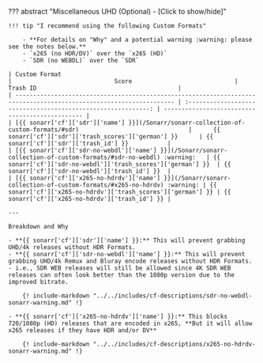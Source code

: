 <!-- markdownlint-disable MD041-->
??? abstract "Miscellaneous UHD (Optional) - [Click to show/hide]"

    !!! tip "I recommend using the following Custom Formats"

        - **For details on "Why" and a potential warning :warning: please see the notes below.**
        - `x265 (no HDR/DV)` over the `x265 (HD)`
        - `SDR (no WEBDL)` over the `SDR`

    | Custom Format                                                                                                       |                             Score                             | Trash ID                                        |
    | ------------------------------------------------------------------------------------------------------------------- | :-----------------------------------------------------------: | ----------------------------------------------- |
    | [{{ sonarr['cf']['sdr']['name'] }}](/Sonarr/sonarr-collection-of-custom-formats/#sdr)                               |      {{ sonarr['cf']['sdr']['trash_scores']['german'] }}      | {{ sonarr['cf']['sdr']['trash_id'] }}           |
    | [{{ sonarr['cf']['sdr-no-webdl']['name'] }}](/Sonarr/sonarr-collection-of-custom-formats/#sdr-no-webdl) :warning:   | {{ sonarr['cf']['sdr-no-webdl']['trash_scores']['german'] }}  | {{ sonarr['cf']['sdr-no-webdl']['trash_id'] }}  |
    | [{{ sonarr['cf']['x265-no-hdrdv']['name'] }}](/Sonarr/sonarr-collection-of-custom-formats/#x265-no-hdrdv) :warning: | {{ sonarr['cf']['x265-no-hdrdv']['trash_scores']['german'] }} | {{ sonarr['cf']['x265-no-hdrdv']['trash_id'] }} |

    ---

    Breakdown and Why

    - **{{ sonarr['cf']['sdr']['name'] }}:** This will prevent grabbing UHD/4k releases without HDR Formats.
    - **{{ sonarr['cf']['sdr-no-webdl']['name'] }}:** This will prevent grabbing UHD/4k Remux and Bluray encode releases without HDR Formats. - i.e., SDR WEB releases will still be allowed since 4K SDR WEB releases can often look better than the 1080p version due to the improved bitrate.

        {! include-markdown "../../includes/cf-descriptions/sdr-no-webdl-sonarr-warning.md" !}

    - **{{ sonarr['cf']['x265-no-hdrdv']['name'] }}:** This blocks 720/1080p (HD) releases that are encoded in x265, **But it will allow x265 releases if they have HDR and/or DV**

        {! include-markdown "../../includes/cf-descriptions/x265-no-hdrdv-sonarr-warning.md" !}
<!-- markdownlint-enable MD041-->
